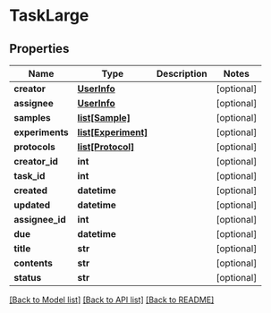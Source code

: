 # TaskLarge

## Properties
Name | Type | Description | Notes
------------ | ------------- | ------------- | -------------
**creator** | [**UserInfo**](UserInfo.md) |  | [optional] 
**assignee** | [**UserInfo**](UserInfo.md) |  | [optional] 
**samples** | [**list[Sample]**](Sample.md) |  | [optional] 
**experiments** | [**list[Experiment]**](Experiment.md) |  | [optional] 
**protocols** | [**list[Protocol]**](Protocol.md) |  | [optional] 
**creator_id** | **int** |  | [optional] 
**task_id** | **int** |  | [optional] 
**created** | **datetime** |  | [optional] 
**updated** | **datetime** |  | [optional] 
**assignee_id** | **int** |  | [optional] 
**due** | **datetime** |  | [optional] 
**title** | **str** |  | [optional] 
**contents** | **str** |  | [optional] 
**status** | **str** |  | [optional] 

[[Back to Model list]](../README.md#documentation-for-models) [[Back to API list]](../README.md#documentation-for-api-endpoints) [[Back to README]](../README.md)


